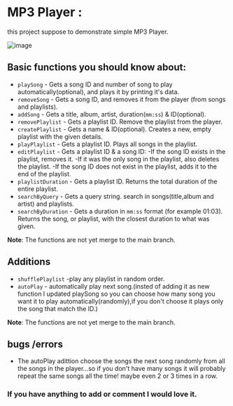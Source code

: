 # MP3 Player :
this project suppose to demonstrate simple MP3 Player.

![image](https://user-images.githubusercontent.com/89573774/132813316-8c310d9f-ef3a-4223-bf49-b59422ba651a.png)

## Basic functions you should know about:

- `playSong` - Gets a song ID and number of song to play automatically(optional), and plays it by printing it's data.
- `removeSong` - Gets a song ID, and removes it from the player (from songs and playlists).
- `addSong` - Gets a title, album, artist, duration(`mm:ss`) & ID(optional).  
- `removePlaylist` - Gets a playlist ID. Remove the playlist from the player.
- `createPlaylist` - Gets a name & ID(optional). Creates a new, empty playlist with the given details.
- `playPlaylist` - Gets a playlist ID. Plays all songs in the playlist.
- `editPlaylist` - Gets a playlist ID & a song ID: -If the song ID exists in the playlist, removes it. 
                                                   -If it was the only song in the playlist, also deletes the playlist. 
                                                   -If the song ID does not exist in the playlist, adds it to the end of the playlist.
- `playlistDuration` - Gets a playlist ID. Returns the total duration of the entire playlist.
- `searchByQuery` - Gets a query string. search in songs(title,album and artist) and playlists. 
- `searchByDuration` - Gets a duration in `mm:ss` format (for example 01:03). Returns the song, or playlist, with the closest duration to what was given.

__Note__: The functions are not yet merge to the main branch.


## Additions
- `shufflePlaylist` -play any playlist in random order.
- `autoPlay` - automatically play next song.(insted of adding it as new function I updated playSong so you can choose how many song you want it to play automatically(randomly),if you don't choose it plays only the song that match the ID.)


__Note__: The functions are not yet merge to the main branch.

## bugs /errors
- The autoPlay adittion choose the songs the next song randomly from all the songs in the player…so if you don't have many songs it will probably repeat the same songs all the time! maybe even 2 or 3 times in a row.



### If you have anything to add or comment I would love it.
